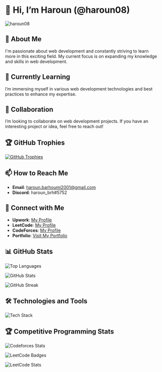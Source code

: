 # 👋 Hi, I’m Haroun (@haroun08)

<p align="left"> 
  <img src="https://komarev.com/ghpvc/?username=haroun08&label=Profile%20Views&color=0e75b6&style=flat" alt="haroun08" /> 
</p>

## 👀 About Me
I'm passionate about web development and constantly striving to learn more in this exciting field. My current focus is on expanding my knowledge and skills in web development.

## 🌱 Currently Learning
I’m immersing myself in various web development technologies and best practices to enhance my expertise.

## 💼 Collaboration
I’m looking to collaborate on web development projects. If you have an interesting project or idea, feel free to reach out!

## 🏆 GitHub Trophies
<p align="left">
  <a href="https://github.com/ryo-ma/github-profile-trophy">
    <img src="https://github-profile-trophy.vercel.app/?username=haroun08&theme=gruvbox&no-frame=true&margin-w=15" alt="GitHub Trophies" />
  </a>
</p>

## 📫 How to Reach Me
- **Email**: [haroun.barhoumi2001@gmail.com](mailto:haroun.barhoumi2001@gmail.com)
- **Discord**: haroun_brh#5752

## 🔗 Connect with Me
- **Upwork**: [My Profile](https://www.upwork.com/freelancers/~01a6cd41e65fca5fe1)
- **LeetCode**: [My Profile](https://leetcode.com/u/haroun_brh/)
- **CodeForces**: [My Profile](https://codeforces.com/profile/Haroun_brh.ar)
- **Portfolio**: [Visit My Portfolio](https://harounbarhoumi-portfolio.netlify.app/)

## 📊 GitHub Stats
<p align="left">
  <img src="https://github-readme-stats.vercel.app/api/top-langs/?username=haroun08&langs_count=8&theme=dark&icon_color=74A3FE&hide_border=true&title_color=74A3FE&text_color=FFFFFF" alt="Top Languages" />
</p>

<p align="left">
  <img src="https://github-readme-stats.vercel.app/api?username=haroun08&theme=dark&icon_color=74A3FE&hide_border=true&title_color=74A3FE&text_color=FFFFFF" alt="GitHub Stats" />
</p>

<p align="left">
  <img src="https://github-readme-streak-stats.herokuapp.com?user=haroun08&theme=dark&hide_border=false" alt="GitHub Streak" />
</p>

## 🛠️ Technologies and Tools
<p align="left">
  <img src="https://skillicons.dev/icons?i=spring,angular,bootstrap,typescript,c,cpp,css,dart,discord,docker,dotnet,figma,firebase,flutter,github,git,gradle,graphql,html,java,js,kafka,kali,latex,mongodb,mysql,netlify,nextjs,nodejs,npm,opencv,ps,php,postgres,postman,py,react,bash,symfony,threejs,unity,blender" alt="Tech Stack" />
</p>

## 🏆 Competitive Programming Stats
<p align="left">
  <img src="https://codeforces-readme-stats.vercel.app/api/card?username=Haroun_brh.ar&theme=dark&icon_color=74A3FE&hide_border=true&title_color=74A3FE&text_color=FFFFFF" alt="Codeforces Stats" />
</p>

<p align="left">
  <img src="https://leetcode-badge-showcase.vercel.app/api?username=haroun_brh&theme=tokyonight&animated=true" alt="LeetCode Badges" />
</p>

<p align="left">
  <img src="https://leetcode-stats.vercel.app/api?username=haroun_brh&theme=dark" alt="LeetCode Stats" />
</p>
